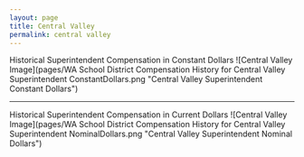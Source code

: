 ```yaml
---
layout: page
title: Central Valley
permalink: central valley
---
```



Historical Superintendent Compensation in Constant Dollars
![Central Valley Image](pages/WA School District Compensation History for Central Valley Superintendent ConstantDollars.png "Central Valley Superintendent Constant Dollars")

___

Historical Superintendent Compensation in Current Dollars
![Central Valley Image](pages/WA School District Compensation History for Central Valley Superintendent NominalDollars.png "Central Valley Superintendent Nominal Dollars")